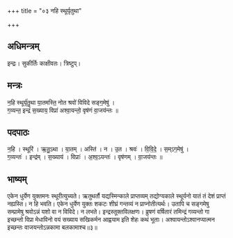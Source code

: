 +++
title = "०३ नहि स्थूर्यृतुथा"

+++
## अधिमन्त्रम्
इन्द्रः। सुकीर्तिः काक्षीवतः। त्रिष्टुप्।

## मन्त्रः
न॒हि स्थूर्यृ॑तु॒था या॒तमस्ति॒ नोत श्रवो॑ विविदे सङ्ग॒मेषु॑ ।  
ग॒व्यन्त॒ इन्द्रं॑ स॒ख्याय॒ विप्रा॑ अश्वा॒यन्तो॒ वृष॑णं वा॒जय॑न्तः ॥

## पदपाठः
न॒हि । स्थूरि॑ । ऋ॒तु॒ऽथा । या॒तम् । अस्ति॑ । न । उ॒त । श्रवः॑ । वि॒वि॒दे॒ । स॒म्ऽग॒मेषु॑ ।  
ग॒व्यन्तः॑ । इन्द्र॑म् । स॒ख्याय॑ । विप्राः॑ । अ॒श्व॒ऽयन्तः॑ । वृष॑णम् । वा॒जय॑न्तः ॥

## भाष्यम्
एकेन धुर्येण युक्तमनः स्थूरीत्युच्यते। ऋतुथर्तौ यद्यस्मिन्काले प्राप्तव्यम् तद्योग्यकाले स्थूर्यनो यातं तं देशं प्राप्तं नह्यस्ति। न हि भवति। एकेन धुर्येण युक्तः शकटः शीघ्रं गन्तव्यं न प्राप्नोतीत्यर्थः। उतापि च सङ्गमेषु सम्प्रामेषु श्रवोऽन्नं यशो वा न विविदे। न लभते। इन्द्रस्तूक्तविलक्षणः। व्रुषणं वर्षितारं तमिन्द्रं गव्यन्तो गा इच्छन्तो विप्रा मेधाविनो वयं सख्याय सखिकर्मन आह्वयाम इति शेहः कथं भूताः। अश्वायन्तोऽश्वानप्यात्मन इच्छन्तः वाजयन्तोऽन्नकामा बलकामाश्च॥३॥